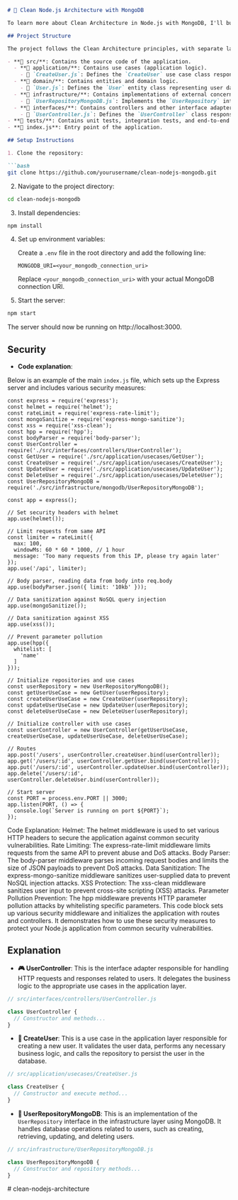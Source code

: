 

```markdown
# 🚀 Clean Node.js Architecture with MongoDB

To learn more about Clean Architecture in Node.js with MongoDB, I'll build more projects using this approach. I'll understand each layer and how they work together. I'll try different design patterns and techniques, read articles, watch tutorials, and join online communities. I'll keep practicing and exploring new ideas to improve my understanding.

## Project Structure

The project follows the Clean Architecture principles, with separate layers for domain logic, application logic, infrastructure, and interface adapters:

- **📁 src/**: Contains the source code of the application.
  - **📁 application/**: Contains use cases (application logic).
    - 📄 `CreateUser.js`: Defines the `CreateUser` use case class responsible for creating new users.
  - **📁 domain/**: Contains entities and domain logic.
    - 📄 `User.js`: Defines the `User` entity class representing user data.
  - **📁 infrastructure/**: Contains implementations of external concerns (e.g., database, external services).
    - 📄 `UserRepositoryMongoDB.js`: Implements the `UserRepository` interface using MongoDB for database operations.
  - **📁 interfaces/**: Contains controllers and other interface adapters (e.g., HTTP routes).
    - 📄 `UserController.js`: Defines the `UserController` class responsible for handling HTTP requests and responses related to users.
- **📁 tests/**: Contains unit tests, integration tests, and end-to-end tests for the application.
- **📄 index.js**: Entry point of the application.

## Setup Instructions

1. Clone the repository:

```bash
git clone https://github.com/yourusername/clean-nodejs-mongodb.git
```

2. Navigate to the project directory:

```bash
cd clean-nodejs-mongodb
```

3. Install dependencies:

```bash
npm install
```

4. Set up environment variables:

   Create a `.env` file in the root directory and add the following line:

   ```
   MONGODB_URI=<your_mongodb_connection_uri>
   ```

   Replace `<your_mongodb_connection_uri>` with your actual MongoDB connection URI.

5. Start the server:

```bash
npm start
```

The server should now be running on http://localhost:3000.

## Security
- **Code explanation**:


Below is an example of the main `index.js` file, which sets up the Express server and includes various security measures:

```
const express = require('express');
const helmet = require('helmet');
const rateLimit = require('express-rate-limit');
const mongoSanitize = require('express-mongo-sanitize');
const xss = require('xss-clean');
const hpp = require('hpp');
const bodyParser = require('body-parser');
const UserController = require('./src/interfaces/controllers/UserController');
const GetUser = require('./src/application/usecases/GetUser');
const CreateUser = require('./src/application/usecases/CreateUser');
const UpdateUser = require('./src/application/usecases/UpdateUser');
const DeleteUser = require('./src/application/usecases/DeleteUser');
const UserRepositoryMongoDB = require('./src/infrastructure/mongodb/UserRepositoryMongoDB');

const app = express();

// Set security headers with helmet
app.use(helmet());

// Limit requests from same API
const limiter = rateLimit({
  max: 100,
  windowMs: 60 * 60 * 1000, // 1 hour
  message: 'Too many requests from this IP, please try again later'
});
app.use('/api', limiter);

// Body parser, reading data from body into req.body
app.use(bodyParser.json({ limit: '10kb' }));

// Data sanitization against NoSQL query injection
app.use(mongoSanitize());

// Data sanitization against XSS
app.use(xss());

// Prevent parameter pollution
app.use(hpp({
  whitelist: [
    'name'
  ]
}));

// Initialize repositories and use cases
const userRepository = new UserRepositoryMongoDB();
const getUserUseCase = new GetUser(userRepository);
const createUserUseCase = new CreateUser(userRepository);
const updateUserUseCase = new UpdateUser(userRepository);
const deleteUserUseCase = new DeleteUser(userRepository);

// Initialize controller with use cases
const userController = new UserController(getUserUseCase, createUserUseCase, updateUserUseCase, deleteUserUseCase);

// Routes
app.post('/users', userController.createUser.bind(userController));
app.get('/users/:id', userController.getUser.bind(userController));
app.put('/users/:id', userController.updateUser.bind(userController));
app.delete('/users/:id', userController.deleteUser.bind(userController));

// Start server
const PORT = process.env.PORT || 3000;
app.listen(PORT, () => {
  console.log(`Server is running on port ${PORT}`);
});

```
Code Explanation:
Helmet: The helmet middleware is used to set various HTTP headers to secure the application against common security vulnerabilities.
Rate Limiting: The express-rate-limit middleware limits requests from the same API to prevent abuse and DoS attacks.
Body Parser: The body-parser middleware parses incoming request bodies and limits the size of JSON payloads to prevent DoS attacks.
Data Sanitization: The express-mongo-sanitize middleware sanitizes user-supplied data to prevent NoSQL injection attacks.
XSS Protection: The xss-clean middleware sanitizes user input to prevent cross-site scripting (XSS) attacks.
Parameter Pollution Prevention: The hpp middleware prevents HTTP parameter pollution attacks by whitelisting specific parameters.
This code block sets up various security middleware and initializes the application with routes and controllers. It demonstrates how to use these security measures to protect your Node.js application from common security vulnerabilities.

## Explanation

- **🎮 UserController**: This is the interface adapter responsible for handling HTTP requests and responses related to users. It delegates the business logic to the appropriate use cases in the application layer.

```javascript
// src/interfaces/controllers/UserController.js

class UserController {
  // Constructor and methods...
}
```

- **🔧 CreateUser**: This is a use case in the application layer responsible for creating a new user. It validates the user data, performs any necessary business logic, and calls the repository to persist the user in the database.

```javascript
// src/application/usecases/CreateUser.js

class CreateUser {
  // Constructor and execute method...
}
```

- **📝 UserRepositoryMongoDB**: This is an implementation of the `UserRepository` interface in the infrastructure layer using MongoDB. It handles database operations related to users, such as creating, retrieving, updating, and deleting users.

```javascript
// src/infrastructure/UserRepositoryMongoDB.js

class UserRepositoryMongoDB {
  // Constructor and repository methods...
}
```


#   c l e a n - n o d e j s - a r c h i t e c t u r e  
 